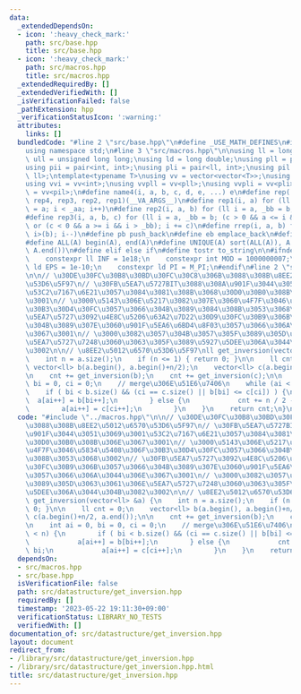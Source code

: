 ```yaml
---
data:
  _extendedDependsOn:
  - icon: ':heavy_check_mark:'
    path: src/base.hpp
    title: src/base.hpp
  - icon: ':heavy_check_mark:'
    path: src/macros.hpp
    title: src/macros.hpp
  _extendedRequiredBy: []
  _extendedVerifiedWith: []
  _isVerificationFailed: false
  _pathExtension: hpp
  _verificationStatusIcon: ':warning:'
  attributes:
    links: []
  bundledCode: "#line 2 \"src/base.hpp\"\n#define _USE_MATH_DEFINES\n#include <bits/stdc++.h>\n\
    using namespace std;\n#line 3 \"src/macros.hpp\"\n\nusing ll = long long;\nusing\
    \ ull = unsigned long long;\nusing ld = long double;\nusing pll = pair<ll, ll>;\n\
    using pii = pair<int, int>;\nusing pli = pair<ll, int>;\nusing pil = pair<int,\
    \ ll>;\ntemplate<typename T>\nusing vv = vector<vector<T>>;\nusing vvl = vv<ll>;\n\
    using vvi = vv<int>;\nusing vvpll = vv<pll>;\nusing vvpli = vv<pli>;\nusing vvpil\
    \ = vv<pil>;\n#define name4(i, a, b, c, d, e, ...) e\n#define rep(...) name4(__VA_ARGS__,\
    \ rep4, rep3, rep2, rep1)(__VA_ARGS__)\n#define rep1(i, a) for (ll i = 0, _aa\
    \ = a; i < _aa; i++)\n#define rep2(i, a, b) for (ll i = a, _bb = b; i < _bb; i++)\n\
    #define rep3(i, a, b, c) for (ll i = a, _bb = b; (c > 0 && a <= i && i < _bb)\
    \ or (c < 0 && a >= i && i > _bb); i += c)\n#define rrep(i, a, b) for (ll i=(a);\
    \ i>(b); i--)\n#define pb push_back\n#define eb emplace_back\n#define mkp make_pair\n\
    #define ALL(A) begin(A), end(A)\n#define UNIQUE(A) sort(ALL(A)), A.erase(unique(ALL(A)),\
    \ A.end())\n#define elif else if\n#define tostr to_string\n\n#ifndef CONSTANTS\n\
    \    constexpr ll INF = 1e18;\n    constexpr int MOD = 1000000007;\n    constexpr\
    \ ld EPS = 1e-10;\n    constexpr ld PI = M_PI;\n#endif\n#line 2 \"src/datastructure/get_inversion.hpp\"\
    \n\n// \u30DE\u30FC\u30B8\u30BD\u30FC\u30C8\u306B\u3088\u308B\u8EE2\u5012\u6570\
    \u53D6\u5F97\n// \u30FB\u5EA7\u5727BIT\u3088\u308A\u901F\u3044\u3051\u3069\u3001\
    \u53C2\u7167\u6E21\u3057\u3084\u3081\u308B\u3068\u30D0\u30B0\u308B\u306E\u3067\
    \u3001\n// \u3000\u5143\u306E\u5217\u3082\u307E\u3060\u4F7F\u3046\u5834\u5408\u306F\
    \u30B3\u30D4\u30FC\u3057\u3066\u304B\u3089\u3084\u308B\u3053\u3068\u3002\n// \u30FB\
    \u5EA7\u5727\u3092\u4E8C\u5206\u63A2\u7D22\u30D9\u30FC\u30B9\u306B\u3057\u3066\
    \u304B\u3089\u307E\u3060\u901F\u5EA6\u6BD4\u8F03\u3057\u3066\u306A\u3044\u306E\
    \u3067\u3001\n// \u3000\u3082\u3057\u304B\u3057\u305F\u3089\u305D\u3063\u3061\u306E\
    \u5EA7\u5727\u7248\u3060\u3063\u305F\u3089\u5927\u5DEE\u306A\u3044\u304B\u3082\
    \u3002\n\n// \u8EE2\u5012\u6570\u53D6\u5F97\nll get_inversion(vector<ll> &a) {\n\
    \    int n = a.size();\n    if (n <= 1) { return 0; }\n\n    ll cnt = 0;\n   \
    \ vector<ll> b(a.begin(), a.begin()+n/2);\n    vector<ll> c(a.begin()+n/2, a.end());\n\
    \n    cnt += get_inversion(b);\n    cnt += get_inversion(c);\n\n    int ai = 0,\
    \ bi = 0, ci = 0;\n    // merge\u306E\u51E6\u7406\n    while (ai < n) {\n    \
    \    if ( bi < b.size() && (ci == c.size() || b[bi] <= c[ci]) ) {\n          \
    \  a[ai++] = b[bi++];\n        } else {\n            cnt += n / 2 - bi;\n    \
    \        a[ai++] = c[ci++];\n        }\n    }\n    return cnt;\n}\n"
  code: "#include \"../macros.hpp\"\n\n// \u30DE\u30FC\u30B8\u30BD\u30FC\u30C8\u306B\
    \u3088\u308B\u8EE2\u5012\u6570\u53D6\u5F97\n// \u30FB\u5EA7\u5727BIT\u3088\u308A\
    \u901F\u3044\u3051\u3069\u3001\u53C2\u7167\u6E21\u3057\u3084\u3081\u308B\u3068\
    \u30D0\u30B0\u308B\u306E\u3067\u3001\n// \u3000\u5143\u306E\u5217\u3082\u307E\u3060\
    \u4F7F\u3046\u5834\u5408\u306F\u30B3\u30D4\u30FC\u3057\u3066\u304B\u3089\u3084\
    \u308B\u3053\u3068\u3002\n// \u30FB\u5EA7\u5727\u3092\u4E8C\u5206\u63A2\u7D22\u30D9\
    \u30FC\u30B9\u306B\u3057\u3066\u304B\u3089\u307E\u3060\u901F\u5EA6\u6BD4\u8F03\
    \u3057\u3066\u306A\u3044\u306E\u3067\u3001\n// \u3000\u3082\u3057\u304B\u3057\u305F\
    \u3089\u305D\u3063\u3061\u306E\u5EA7\u5727\u7248\u3060\u3063\u305F\u3089\u5927\
    \u5DEE\u306A\u3044\u304B\u3082\u3002\n\n// \u8EE2\u5012\u6570\u53D6\u5F97\nll\
    \ get_inversion(vector<ll> &a) {\n    int n = a.size();\n    if (n <= 1) { return\
    \ 0; }\n\n    ll cnt = 0;\n    vector<ll> b(a.begin(), a.begin()+n/2);\n    vector<ll>\
    \ c(a.begin()+n/2, a.end());\n\n    cnt += get_inversion(b);\n    cnt += get_inversion(c);\n\
    \n    int ai = 0, bi = 0, ci = 0;\n    // merge\u306E\u51E6\u7406\n    while (ai\
    \ < n) {\n        if ( bi < b.size() && (ci == c.size() || b[bi] <= c[ci]) ) {\n\
    \            a[ai++] = b[bi++];\n        } else {\n            cnt += n / 2 -\
    \ bi;\n            a[ai++] = c[ci++];\n        }\n    }\n    return cnt;\n}\n"
  dependsOn:
  - src/macros.hpp
  - src/base.hpp
  isVerificationFile: false
  path: src/datastructure/get_inversion.hpp
  requiredBy: []
  timestamp: '2023-05-22 19:11:30+09:00'
  verificationStatus: LIBRARY_NO_TESTS
  verifiedWith: []
documentation_of: src/datastructure/get_inversion.hpp
layout: document
redirect_from:
- /library/src/datastructure/get_inversion.hpp
- /library/src/datastructure/get_inversion.hpp.html
title: src/datastructure/get_inversion.hpp
---
```

